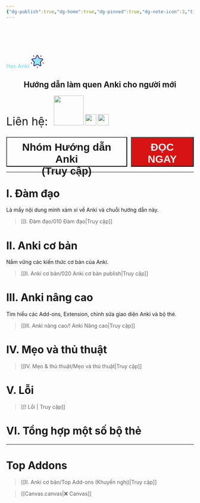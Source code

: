 ```yaml
---
{"dg-publish":true,"dg-home":true,"dg-pinned":true,"dg-note-icon":3,"title":"HỌC ANKI","sticker":"lucide//star","permalink":"/000-hoc-anki/","pinned":true,"tags":["gardenEntry"],"dgPassFrontmatter":true,"noteIcon":3}
---
```


# <center> <?xml version="1.0" encoding="iso-8859-1"?><!-- Generator: Adobe Illustrator 19.0.0, SVG Export Plug-In . SVG Version: 6.00 Build 0)  --><svg xmlns="http://www.w3.org/2000/svg" xmlns:xlink="http://www.w3.org/1999/xlink" version="1.1" id="Layer_1" x="0px" y="0px" viewBox="0 0 512.001 512.001" style="enable-background:new 0 0 512.001 512.001;" xml:space="preserve" width="35">
<g>
	<path style="fill:#1E0478;" d="M502.663,305.716c7.091,2.31,10.981,9.927,8.671,17.018c-1.85,5.713-7.145,9.333-12.844,9.333   c-1.378,0-2.782-0.216-4.173-0.662l-23.19-7.536c-7.104-2.31-10.981-9.927-8.671-17.018c2.296-7.091,9.927-10.981,17.018-8.671   L502.663,305.716z"/>
	<path style="fill:#1E0478;" d="M480.756,167.103c3.998,12.304,0.729,25.567-8.549,34.616l-81.064,79.011   c-1.594,1.553-2.31,3.795-1.945,5.983l19.138,111.574c2.188,12.763-2.958,25.419-13.425,33.023   c-5.916,4.295-12.844,6.483-19.814,6.483c-5.375,0-10.764-1.297-15.748-3.917l-100.202-52.674c-1.972-1.04-4.322-1.04-6.28,0   l-100.202,52.674c-11.467,6.024-25.094,5.051-35.562-2.566c-10.481-7.604-15.627-20.259-13.439-33.023l19.138-111.574   c0.378-2.188-0.351-4.43-1.945-5.983l-81.064-79.011c-9.265-9.049-12.547-22.312-8.536-34.616   c3.998-12.318,14.438-21.124,27.255-22.987l112.034-16.275c2.188-0.324,4.092-1.702,5.078-3.701l50.094-101.512   C231.46,11.025,243.061,3.813,256,3.813c12.952,0,24.554,7.212,30.281,18.814l50.108,101.512c0.986,1.999,2.877,3.377,5.078,3.701   l112.034,16.275C466.305,145.979,476.759,154.785,480.756,167.103z M453.352,182.365c2.715-2.634,2.107-5.713,1.715-6.915   c-0.392-1.202-1.702-4.052-5.457-4.592l-112.02-16.288c-11.008-1.594-20.516-8.495-25.432-18.463L262.065,34.58   c-0.837-1.688-2.039-2.634-3.187-3.147s-2.242-0.608-2.877-0.608c-1.256,0-4.376,0.365-6.051,3.755l-50.108,101.526   c-4.916,9.968-14.425,16.869-25.419,18.463L62.389,170.857c-3.741,0.54-5.051,3.39-5.443,4.592   c-0.392,1.202-1.013,4.281,1.702,6.915l81.064,79.025c7.969,7.766,11.588,18.936,9.711,29.889l-19.138,111.574   c-0.635,3.728,1.675,5.862,2.688,6.605c1.026,0.743,3.768,2.283,7.118,0.513l100.202-52.674c4.916-2.593,10.319-3.89,15.708-3.89   c5.402,0,10.791,1.297,15.721,3.89l100.202,52.674c3.35,1.769,6.091,0.23,7.104-0.513c1.026-0.743,3.336-2.877,2.688-6.605   l-19.138-111.574c-1.877-10.953,1.756-22.123,9.711-29.889L453.352,182.365z"/>
</g>
<path style="fill:#94E7EF;" d="M455.068,175.449c0.392,1.202,0.999,4.281-1.715,6.915l-81.064,79.025  c-7.955,7.766-11.588,18.936-9.711,29.889l19.138,111.574c0.648,3.728-1.661,5.862-2.688,6.605  c-1.013,0.743-3.755,2.283-7.104,0.513l-100.202-52.674c-4.93-2.593-10.319-3.89-15.721-3.89c-5.389,0-10.791,1.297-15.708,3.89  L140.09,409.971c-3.35,1.769-6.091,0.23-7.118-0.513c-1.013-0.743-3.323-2.877-2.688-6.605l19.138-111.574  c1.877-10.953-1.742-22.123-9.711-29.889l-81.064-79.025c-2.715-2.634-2.093-5.713-1.702-6.915c0.392-1.202,1.702-4.052,5.443-4.592  l112.034-16.288c10.994-1.594,20.502-8.495,25.419-18.463L249.95,34.58c1.675-3.39,4.795-3.755,6.051-3.755  c0.635,0,1.729,0.095,2.877,0.608c1.148,0.513,2.35,1.459,3.187,3.147l50.094,101.526c4.916,9.968,14.425,16.869,25.432,18.463  l112.02,16.288C453.366,171.398,454.676,174.247,455.068,175.449z"/>
<g>
	<path style="fill:#1E0478;" d="M413.779,22.627c6.037,4.376,7.374,12.831,2.998,18.855l-14.344,19.733   c-2.634,3.647-6.753,5.578-10.94,5.578c-2.742,0-5.524-0.837-7.928-2.58c-6.024-4.39-7.361-12.831-2.985-18.868l14.344-19.733   C399.301,19.575,407.756,18.238,413.779,22.627z"/>
	<path style="fill:#1E0478;" d="M269.506,470.289v24.392c0,7.469-6.037,13.506-13.506,13.506c-7.455,0-13.506-6.037-13.506-13.506   v-24.392c0-7.455,6.051-13.506,13.506-13.506C263.469,456.783,269.506,462.834,269.506,470.289z"/>
	<path style="fill:#1E0478;" d="M131.365,45.264c4.376,6.037,3.039,14.479-2.985,18.868c-2.404,1.742-5.186,2.58-7.928,2.58   c-4.187,0-8.306-1.931-10.94-5.565L95.169,41.414c-4.376-6.037-3.039-14.492,2.985-18.868c6.037-4.39,14.492-3.052,18.868,2.985   L131.365,45.264z"/>
	<path style="fill:#1E0478;" d="M49.545,306.824c2.31,7.104-1.567,14.722-8.671,17.031l-23.19,7.536   c-1.391,0.446-2.796,0.662-4.173,0.662c-5.7,0-10.994-3.633-12.844-9.333c-2.31-7.104,1.58-14.722,8.671-17.031l23.19-7.536   C39.631,295.857,47.249,299.733,49.545,306.824z"/>
</g>
<g>
</g>
<g>
</g>
<g>
</g>
<g>
</g>
<g>
</g>
<g>
</g>
<g>
</g>
<g>
</g>
<g>
</g>
<g>
</g>
<g>
</g>
<g>
</g>
<g>
</g>
<g>
</g>
<g>
</g>
</svg>  <span style="font-weight: bold; color: #94e7ef;">Học Anki</span>          <?xml version="1.0" encoding="iso-8859-1"?><!-- Generator: Adobe Illustrator 19.0.0, SVG Export Plug-In . SVG Version: 6.00 Build 0)  --><svg xmlns="http://www.w3.org/2000/svg" xmlns:xlink="http://www.w3.org/1999/xlink" version="1.1" id="Layer_1" x="0px" y="0px" viewBox="0 0 512.001 512.001" style="enable-background:new 0 0 512.001 512.001;" xml:space="preserve" width="35">
<g>
	<path style="fill:#1E0478;" d="M502.663,305.716c7.091,2.31,10.981,9.927,8.671,17.018c-1.85,5.713-7.145,9.333-12.844,9.333   c-1.378,0-2.782-0.216-4.173-0.662l-23.19-7.536c-7.104-2.31-10.981-9.927-8.671-17.018c2.296-7.091,9.927-10.981,17.018-8.671   L502.663,305.716z"/>
	<path style="fill:#1E0478;" d="M480.756,167.103c3.998,12.304,0.729,25.567-8.549,34.616l-81.064,79.011   c-1.594,1.553-2.31,3.795-1.945,5.983l19.138,111.574c2.188,12.763-2.958,25.419-13.425,33.023   c-5.916,4.295-12.844,6.483-19.814,6.483c-5.375,0-10.764-1.297-15.748-3.917l-100.202-52.674c-1.972-1.04-4.322-1.04-6.28,0   l-100.202,52.674c-11.467,6.024-25.094,5.051-35.562-2.566c-10.481-7.604-15.627-20.259-13.439-33.023l19.138-111.574   c0.378-2.188-0.351-4.43-1.945-5.983l-81.064-79.011c-9.265-9.049-12.547-22.312-8.536-34.616   c3.998-12.318,14.438-21.124,27.255-22.987l112.034-16.275c2.188-0.324,4.092-1.702,5.078-3.701l50.094-101.512   C231.46,11.025,243.061,3.813,256,3.813c12.952,0,24.554,7.212,30.281,18.814l50.108,101.512c0.986,1.999,2.877,3.377,5.078,3.701   l112.034,16.275C466.305,145.979,476.759,154.785,480.756,167.103z M453.352,182.365c2.715-2.634,2.107-5.713,1.715-6.915   c-0.392-1.202-1.702-4.052-5.457-4.592l-112.02-16.288c-11.008-1.594-20.516-8.495-25.432-18.463L262.065,34.58   c-0.837-1.688-2.039-2.634-3.187-3.147s-2.242-0.608-2.877-0.608c-1.256,0-4.376,0.365-6.051,3.755l-50.108,101.526   c-4.916,9.968-14.425,16.869-25.419,18.463L62.389,170.857c-3.741,0.54-5.051,3.39-5.443,4.592   c-0.392,1.202-1.013,4.281,1.702,6.915l81.064,79.025c7.969,7.766,11.588,18.936,9.711,29.889l-19.138,111.574   c-0.635,3.728,1.675,5.862,2.688,6.605c1.026,0.743,3.768,2.283,7.118,0.513l100.202-52.674c4.916-2.593,10.319-3.89,15.708-3.89   c5.402,0,10.791,1.297,15.721,3.89l100.202,52.674c3.35,1.769,6.091,0.23,7.104-0.513c1.026-0.743,3.336-2.877,2.688-6.605   l-19.138-111.574c-1.877-10.953,1.756-22.123,9.711-29.889L453.352,182.365z"/>
</g>
<path style="fill:#94E7EF;" d="M455.068,175.449c0.392,1.202,0.999,4.281-1.715,6.915l-81.064,79.025  c-7.955,7.766-11.588,18.936-9.711,29.889l19.138,111.574c0.648,3.728-1.661,5.862-2.688,6.605  c-1.013,0.743-3.755,2.283-7.104,0.513l-100.202-52.674c-4.93-2.593-10.319-3.89-15.721-3.89c-5.389,0-10.791,1.297-15.708,3.89  L140.09,409.971c-3.35,1.769-6.091,0.23-7.118-0.513c-1.013-0.743-3.323-2.877-2.688-6.605l19.138-111.574  c1.877-10.953-1.742-22.123-9.711-29.889l-81.064-79.025c-2.715-2.634-2.093-5.713-1.702-6.915c0.392-1.202,1.702-4.052,5.443-4.592  l112.034-16.288c10.994-1.594,20.502-8.495,25.419-18.463L249.95,34.58c1.675-3.39,4.795-3.755,6.051-3.755  c0.635,0,1.729,0.095,2.877,0.608c1.148,0.513,2.35,1.459,3.187,3.147l50.094,101.526c4.916,9.968,14.425,16.869,25.432,18.463  l112.02,16.288C453.366,171.398,454.676,174.247,455.068,175.449z"/>
<g>
	<path style="fill:#1E0478;" d="M413.779,22.627c6.037,4.376,7.374,12.831,2.998,18.855l-14.344,19.733   c-2.634,3.647-6.753,5.578-10.94,5.578c-2.742,0-5.524-0.837-7.928-2.58c-6.024-4.39-7.361-12.831-2.985-18.868l14.344-19.733   C399.301,19.575,407.756,18.238,413.779,22.627z"/>
	<path style="fill:#1E0478;" d="M269.506,470.289v24.392c0,7.469-6.037,13.506-13.506,13.506c-7.455,0-13.506-6.037-13.506-13.506   v-24.392c0-7.455,6.051-13.506,13.506-13.506C263.469,456.783,269.506,462.834,269.506,470.289z"/>
	<path style="fill:#1E0478;" d="M131.365,45.264c4.376,6.037,3.039,14.479-2.985,18.868c-2.404,1.742-5.186,2.58-7.928,2.58   c-4.187,0-8.306-1.931-10.94-5.565L95.169,41.414c-4.376-6.037-3.039-14.492,2.985-18.868c6.037-4.39,14.492-3.052,18.868,2.985   L131.365,45.264z"/>
	<path style="fill:#1E0478;" d="M49.545,306.824c2.31,7.104-1.567,14.722-8.671,17.031l-23.19,7.536   c-1.391,0.446-2.796,0.662-4.173,0.662c-5.7,0-10.994-3.633-12.844-9.333c-2.31-7.104,1.58-14.722,8.671-17.031l23.19-7.536   C39.631,295.857,47.249,299.733,49.545,306.824z"/>
</g>
<g>
</g>
<g>
</g>
<g>
</g>
<g>
</g>
<g>
</g>
<g>
</g>
<g>
</g>
<g>
</g>
<g>
</g>
<g>
</g>
<g>
</g>
<g>
</g>
<g>
</g>
<g>
</g>
<g>
</g>
</svg> </center>

## <center>Hướng dẫn làm quen Anki cho người mới</center>

<span style="font-size: 30px;">Liên hệ: </span> &nbsp; [<img  src="https://i.imgur.com/CZ7hhJg.png" width="80">](https://www.facebook.com/tui.la.phuc747)  [<img  src="https://i.imgur.com/HNBJNZE.png" width="30">](https://zalo.me/346598402) [<img  src="https://i.imgur.com/9PROKnb.png" width="30">](https://t.me/lehoangphuc747)

<div style="display: flex; justify-content: center; cursor: pointer;">
  <a href="https://www.facebook.com/groups/ankikhoa2/" target="_blank">
    <button style="flex: 1; font-size: 28px; padding: 10px; height: 80px; margin-top: 10px; background: var(--text-accent); font-weight: 600; color: var(--text-on-accent);">Nhóm Hướng dẫn Anki <br>(Truy cập)</button>
  </a>
  <span style="width: 10px;"></span>
  <a href="https://hocanki.vercel.app/i-dam-dao/cach-huong-dan-anki-hoat-dong/" target="_blank">
    <button style="flex: 1; font-size: 28px; padding: 10px; height: 80px; margin-top: 10px; background: #D71313; font-weight: 600; color: #EEEDED;">ĐỌC NGAY</button>
  </a>
</div>

___

# I. Đàm đạo
Là mấy nội dung mình xàm xí về Anki và chuỗi hướng dẫn này.
> [[I. Đàm đạo/010 Đàm đạo\|Truy cập]]

# II. Anki cơ bản
Nắm vững các kiến thức cơ bản của Anki.
> [[II. Anki cơ bản/020 Anki cơ bản publish\|Truy cập]]

# III. Anki nâng cao
Tìm hiểu các Add-ons, Extension, chỉnh sửa giao diện Anki và bộ thẻ.
> [[III. Anki nâng cao/! Anki Nâng cao\|Truy cập]]

# IV. Mẹo và thủ thuật
> [[IV. Mẹo & thủ thuật/Mẹo và thủ thuật\|Truy cập]]

# V. Lỗi
> [[! Lỗi \| Truy cập]]

# VI. Tổng hợp một số bộ thẻ
___

# Top Addons
> [[II. Anki cơ bản/Top Add-ons (Khuyến nghị)\|Truy cập]]

> [[Canvas.canvas|❌ Canvas]]